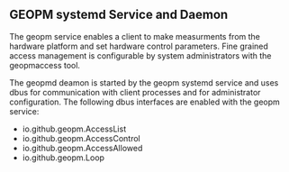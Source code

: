 GEOPM systemd Service and Daemon
--------------------------------

The geopm service enables a client to make measurments from the
hardware platform and set hardware control parameters.  Fine grained
access management is configurable by system administrators with the
geopmaccess tool.

The geopmd deamon is started by the geopm systemd service and uses
dbus for communication with client processes and for administrator
configuration.  The following dbus interfaces are enabled with the
geopm service:

- io.github.geopm.AccessList
- io.github.geopm.AccessControl
- io.github.geopm.AccessAllowed
- io.github.geopm.Loop

